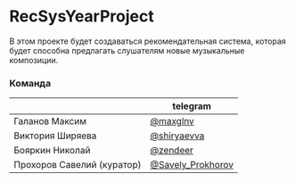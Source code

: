 # RecSysYearProject
В этом проекте будет создаваться рекомендательная система, которая будет способна предлагать слушателям новые музыкальные композиции.

### Команда
|| telegram |
| ------ | ------ |
| Галанов Максим | [@maxglnv](https://t.me/maxglnv) |
| Виктория Ширяева| [@shiryaevva](https://t.me/shiryaevva) |
| Бояркин Николай| [@zendeer](https://t.me/zendeer) |
| Прохоров Савелий (куратор)| [@Savely_Prokhorov](https://t.me/Savely_Prokhorov) |

